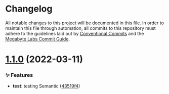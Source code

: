 # Changelog

All notable changes to this project will be documented in this file. In order to maintain         this file through automation, all commits to this repository must adhere to the guidelines laid out by         [Conventional Commits](https://conventionalcommits.org) and the         [Megabyte Labs Commit Guide](https://megabyte.space/docs/contributing/commits).

# [1.1.0](https://gitlab.com/megabyte-labs/npm/configs/prettier-config-sexy-mode/compare/v1.0.3...v1.1.0) (2022-03-11)


### ✨ Features

* **test**: testing Semantic ([43519f4](https://gitlab.com/megabyte-labs/npm/configs/prettier-config-sexy-mode/commit/43519f4))
